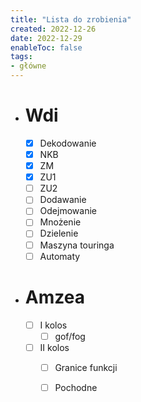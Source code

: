 ```yaml
---
title: "Lista do zrobienia"
created: 2022-12-26
date: 2022-12-29
enableToc: false
tags:
- główne
---
```


-  # Wdi
    - [x] Dekodowanie
    - [x] NKB
    - [x] ZM
    - [x] ZU1
    - [ ] ZU2
    - [ ] Dodawanie
    - [ ] Odejmowanie
    - [ ] Mnożenie
    - [ ] Dzielenie
    - [ ] Maszyna touringa
    - [ ] Automaty
- # Amzea
    - [ ] I kolos
        - [ ] gof/fog
    - [ ] II kolos
        - [ ] Granice funkcji
        - [ ] Pochodne



<style>
input:disabled:checked{
filter: invert(55%) sepia(75%) saturate(2122%) hue-rotate(80deg) brightness(115%) contrast(126%);
}
</style>


